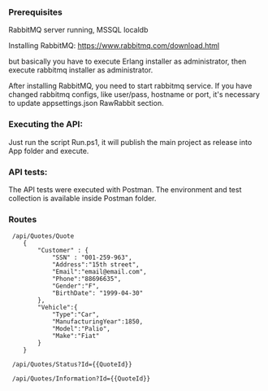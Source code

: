 ### Prerequisites
RabbitMQ server running, MSSQL localdb

Installing RabbitMQ:
https://www.rabbitmq.com/download.html

but basically you have to execute Erlang installer as administrator, then execute rabbitmq installer as administrator.

After installing RabbitMQ, you need to start rabbitmq service. If you have changed rabbitmq configs, like user/pass, hostname or port,
it's necessary to update appsettings.json RawRabbit section.

### Executing the API:
Just run the script Run.ps1, it will publish the main project as release into App folder and execute.

### API tests:
The API tests were executed with Postman. The environment and test collection is available inside Postman folder.

### Routes

```
 /api/Quotes/Quote
	{
		"Customer" : {
			"SSN" : "001-259-963",
			"Address":"15th street",
			"Email":"email@email.com",
			"Phone":"88696635",
			"Gender":"F",
			"BirthDate": "1999-04-30"
		},
		"Vehicle":{
			"Type":"Car",
			"ManufacturingYear":1850,
			"Model":"Palio",
			"Make":"Fiat"
		}
	}
```

```
 /api/Quotes/Status?Id={{QuoteId}} 
```
 
```
 /api/Quotes/Information?Id={{QuoteId}}
```
